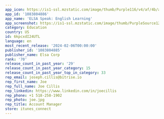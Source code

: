 ```yaml
---
app_icon: https://is1-ssl.mzstatic.com/image/thumb/Purple116/v4/af/4b/a5/af4ba5bd-cffa-c922-b996-66dad798280c/AppIcon-1x_U007emarketing-0-9-0-85-220.png/1024x1024bb.png
app_id: '1083804886'
app_name: 'ELSA Speak: English Learning'
app_screenshot: https://is1-ssl.mzstatic.com/image/thumb/PurpleSource126/v4/34/ce/9c/34ce9cce-7d7d-d061-6818-dfd663b40d27/ebf0fb30-7021-495b-9cce-e24437ef39ea_1.jpg/1242x2688bb.png
category: Education
country: US
id: 6kpcxdI24UTL
language: en
most_recent_release: '2024-02-06T00:00:00'
publisher_id: '1083804885'
publisher_name: Elsa Corp
rank: '70'
release_count_in_past_year: '29'
release_count_in_past_year_category: 15
release_count_in_past_year_top_in_category: 33
rep_email: joseph.cillis@bitrise.io
rep_first_name: Joe
rep_full_name: Joe Cillis
rep_linkedin: https://www.linkedin.com/in/joecillis
rep_phone: +1 518-258-1902
rep_photo: joe.jpg
rep_title: Account Manager
store: itunes_connect
---
```

